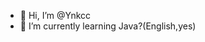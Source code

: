 - 👋 Hi, I’m @Ynkcc
- 🌱 I’m currently learning Java?(English,yes)

<!---
Ynkcc/Ynkcc is a ✨ special ✨ repository because its `README.md` (this file) appears on your GitHub profile.
You can click the Preview link to take a look at your changes.
--->
